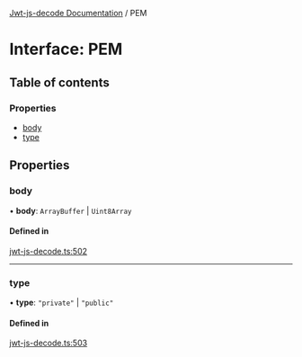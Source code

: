 [Jwt-js-decode Documentation](../README.md) / PEM

# Interface: PEM

## Table of contents

### Properties

- [body](PEM.md#body)
- [type](PEM.md#type)

## Properties

### body

• **body**: `ArrayBuffer` \| `Uint8Array`

#### Defined in

[jwt-js-decode.ts:502](https://github.com/tomitribe/jwt-js-decode/blob/8a383fe/src/jwt-js-decode.ts#L502)

___

### type

• **type**: ``"private"`` \| ``"public"``

#### Defined in

[jwt-js-decode.ts:503](https://github.com/tomitribe/jwt-js-decode/blob/8a383fe/src/jwt-js-decode.ts#L503)
